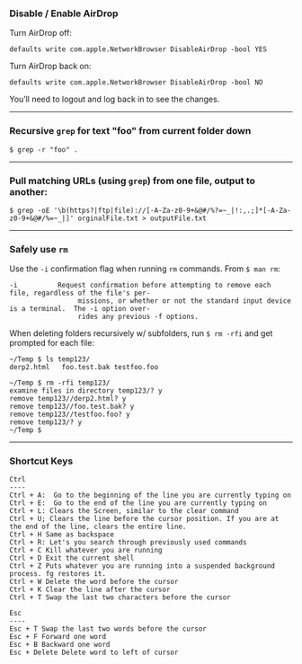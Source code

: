 

### Disable / Enable AirDrop 

Turn AirDrop off:

```defaults write com.apple.NetworkBrowser DisableAirDrop -bool YES```

Turn AirDrop back on:

```defaults write com.apple.NetworkBrowser DisableAirDrop -bool NO```

You’ll need to logout and log back in to see the changes.

___

### Recursive ```grep``` for text "foo" from current folder down

```
$ grep -r "foo" .
```
___

### Pull matching URLs (using ```grep```) from one file, output to another:

```
$ grep -oE '\b(https?|ftp|file)://[-A-Za-z0-9+&@#/%?=~_|!:,.;]*[-A-Za-z0-9+&@#/%=~_|]' orginalFile.txt > outputFile.txt
```

___

### Safely use ```rm``` 

Use the ```-i``` confirmation flag when running ```rm``` commands. From ```$ man rm```:

```
-i          Request confirmation before attempting to remove each file, regardless of the file's per-
                 missions, or whether or not the standard input device is a terminal.  The -i option over-
                 rides any previous -f options.
```

When deleting folders recursively w/ subfolders, run ```$ rm -rfi``` and get prompted for each file:

```
~/Temp $ ls temp123/
derp2.html   foo.test.bak testfoo.foo

~/Temp $ rm -rfi temp123/
examine files in directory temp123/? y
remove temp123//derp2.html? y
remove temp123//foo.test.bak? y
remove temp123//testfoo.foo? y
remove temp123/? y
~/Temp $
```
___
### Shortcut Keys

```
Ctrl
----
Ctrl + A:  Go to the beginning of the line you are currently typing on 
Ctrl + E:  Go to the end of the line you are currently typing on 
Ctrl + L: Clears the Screen, similar to the clear command 
Ctrl + U; Clears the line before the cursor position. If you are at the end of the line, clears the entire line. 
Ctrl + H Same as backspace 
Ctrl + R: Let's you search through previously used commands 
Ctrl + C Kill whatever you are running 
Ctrl + D Exit the current shell 
Ctrl + Z Puts whatever you are running into a suspended background process. fg restores it. 
Ctrl + W Delete the word before the cursor 
Ctrl + K Clear the line after the cursor 
Ctrl + T Swap the last two characters before the cursor 

Esc
----
Esc + T Swap the last two words before the cursor 
Esc + F Forward one word 
Esc + B Backward one word
Esc + Delete Delete word to left of cursor
```

